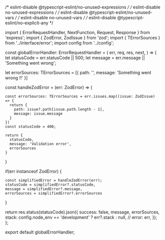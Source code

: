 /* eslint-disable @typescript-eslint/no-unused-expressions */
/* eslint-disable no-unused-expressions */
/* eslint-disable @typescript-eslint/no-unused-vars */
/* eslint-disable no-unused-vars */
/* eslint-disable @typescript-eslint/no-explicit-any */

import { ErrorRequestHandler, NextFunction, Request, Response } from 'express';
import { ZodError, ZodIssue } from 'zod';
import { TErrorSources } from '../interface/error';
import config from '../config';

const globalErrorHandler: ErrorRequestHandler = (
  err,
  req,
  res,
  next,
) => {
  let statusCode = err.statusCode || 500;
  let message = err.message || 'Something went wrong';

  let errorSources: TErrorSources = [{
    path: '',
    message: 'Something went wrong !!'
  }]

  const handleZodError = (err: ZodError) => {

    const errorSources: TErrorSources = err.issues.map((issue: ZodIssue) => {
      return {
        path: issue?.path[issue.path.length - 1],
        message: issue.message
      }
    })
    const statusCode = 400;

    return {
      statusCode,
      message: 'Validation error',
      errorSources
    }
  }

  if(err instanceof ZodError) {
    
    const simplifiedError = handleZodError(err);
    statusCode = simplifiedError?.statusCode,
    message = simplifiedError?.message,
    errorSources = simplifiedError?.errorSources
  }

  return res.status(statusCode).json({
    success: false,
    message,
    errorSources,
    stack: config.node_env == 'development' ? err?.stack : null,
    // error: err,
  });
};


export default globalErrorHandler;